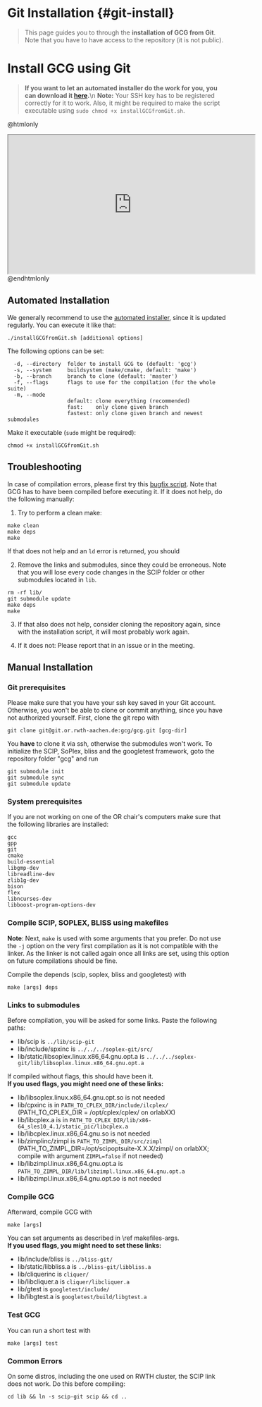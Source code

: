 # Git Installation {#git-install}
> This page guides you to through the **installation of GCG from Git**. Note that you have to have access to the repository 
> (it is not public). 

# Install GCG using Git
> **If you want to let an automated installer do the work for you, you can download it [here](installGCGfromGit.sh).**\n
> **Note:** Your SSH key has to be registered correctly for it to work. Also, it might be required to make the script
> executable using `sudo chmod +x installGCGfromGit.sh`.

@htmlonly
<iframe width="560" height="315" src="https://www.youtube-nocookie.com/embed/nsTiXuPW1WE" style="margin:auto; display:block" frameborder="3"  allow="accelerometer; autoplay; clipboard-write; encrypted-media; gyroscope; picture-in-picture" allowfullscreen></iframe>
@endhtmlonly

## Automated Installation
We generally recommend to use the [automated installer](installGCGfromGit.sh), since it is updated regularly. You can execute it like that:
```
./installGCGfromGit.sh [additional options]
```
The following options can be set:
```
  -d, --directory  folder to install GCG to (default: 'gcg')
  -s, --system     buildsystem (make/cmake, default: 'make')
  -b, --branch     branch to clone (default: 'master')
  -f, --flags      flags to use for the compilation (for the whole suite)
  -m, --mode       
                   default: clone everything (recommended)
                   fast:    only clone given branch
                   fastest: only clone given branch and newest submodules
```
Make it executable (`sudo` might be required):
```
chmod +x installGCGfromGit.sh
```

## Troubleshooting
In case of compilation errors, please first try this [bugfix script](uploads/260100a47b3b816bc146e974cf14b2a2/bugfixer.sh). Note that GCG has to have been compiled before executing it.
If it does not help, do the following manually:
1. Try to perform a clean make:
```
make clean
make deps
make
```
If that does not help and an `ld` error is returned, you should

2. Remove the links and submodules, since they could be erroneous. Note that you will lose every code changes in the SCIP folder or other submodules located in `lib`.
```
rm -rf lib/
git submodule update
make deps
make
```

3. If that also does not help, consider cloning the repository again, since with the installation script, it will most probably work again.

4. If it does not: Please report that in an issue or in the meeting.

## Manual Installation
### Git prerequisites
Please make sure that you have your ssh key saved in your Git account. Otherwise, you won't be able to
clone or commit anything, since you have not authorized yourself.
First, clone the git repo with

    git clone git@git.or.rwth-aachen.de:gcg/gcg.git [gcg-dir]

You **have** to clone it via ssh, otherwise the submodules won't work.
To initialize the SCIP, SoPlex, bliss and the googletest framework, goto the repository folder "gcg" and run

    git submodule init
    git submodule sync
    git submodule update

### System prerequisites
If you are not working on one of the OR chair's computers make sure that the following libraries are installed:

```or
gcc
gpp
git
cmake
build-essential
libgmp-dev
libreadline-dev
zlib1g-dev
bison
flex
libncurses-dev
libboost-program-options-dev
```

### Compile SCIP, SOPLEX, BLISS using makefiles
**Note**: Next, ```make``` is used with some arguments that you prefer. Do not use the ```-j``` option on the very first compilation as it is not compatible with the linker. As the linker is not called again once all links are set, using this option on future compilations should be fine.

Compile the depends (scip, soplex, bliss and googletest) with

    make [args] deps

### Links to submodules
Before compilation, you will be asked for some links. Paste the following paths:
 * lib/scip is `../lib/scip-git`
 * lib/include/spxinc is `../../../soplex-git/src/`
 * lib/static/libsoplex.linux.x86_64.gnu.opt.a is `../../../soplex-git/lib/libsoplex.linux.x86_64.gnu.opt.a`

If compiled without flags, this should have been it.<br>
**If you used flags, you might need one of these links:**
 * lib/libsoplex.linux.x86_64.gnu.opt.so is not needed
 * lib/cpxinc is in `PATH_TO_CPLEX_DIR/include/ilcplex/` (PATH_TO_CPLEX_DIR = /opt/cplex/cplex/ on orlabXX)
 * lib/libcplex.a is in `PATH_TO_CPLEX_DIR/lib/x86-64_sles10_4.1/static_pic/libcplex.a`
 * lib/libcplex.linux.x86_64.gnu.so is not needed
 * lib/zimplinc/zimpl is `PATH_TO_ZIMPL_DIR/src/zimpl` (PATH_TO_ZIMPL_DIR=/opt/scipoptsuite-X.X.X/zimpl/ on orlabXX; compile with argument `ZIMPL=false` if not needed)
 * lib/libzimpl.linux.x86_64.gnu.opt.a is `PATH_TO_ZIMPL_DIR/lib/libzimpl.linux.x86_64.gnu.opt.a`
 * lib/libzimpl.linux.x86_64.gnu.opt.so is not needed

### Compile GCG
Afterward, compile GCG with

    make [args]

You can set arguments as described in \ref makefiles-args. <br>
**If you used flags, you might need to set these links:**
 * lib/include/bliss is `../bliss-git/`
 * lib/static/libbliss.a is `../bliss-git/libbliss.a`
 * lib/cliquerinc is `cliquer/`
 * lib/libcliquer.a is `cliquer/libcliquer.a`
 * lib/gtest is `googletest/include/`
 * lib/libgtest.a is `googletest/build/libgtest.a`

### Test GCG
You can run a short test with

    make [args] test


### Common Errors
On some distros, including the one used on RWTH cluster, the SCIP link does not work. Do this before compiling:

    cd lib && ln -s scip-git scip && cd ..
